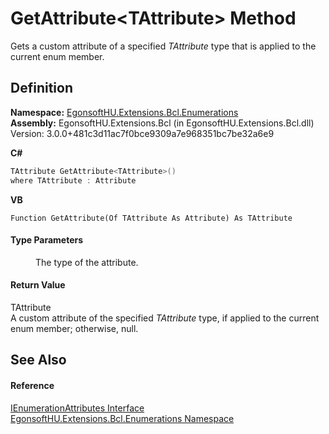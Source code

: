 # GetAttribute&lt;TAttribute&gt; Method


Gets a custom attribute of a specified *TAttribute* type that is applied to the current enum member.



## Definition
**Namespace:** <a href="N_EgonsoftHU_Extensions_Bcl_Enumerations.md">EgonsoftHU.Extensions.Bcl.Enumerations</a>  
**Assembly:** EgonsoftHU.Extensions.Bcl (in EgonsoftHU.Extensions.Bcl.dll) Version: 3.0.0+481c3d11ac7f0bce9309a7e968351bc7be32a6e9

**C#**
``` C#
TAttribute GetAttribute<TAttribute>()
where TAttribute : Attribute

```
**VB**
``` VB
Function GetAttribute(Of TAttribute As Attribute) As TAttribute
```



#### Type Parameters
<dl><dt /><dd>The type of the attribute.</dd></dl>

#### Return Value
TAttribute  
A custom attribute of the specified *TAttribute* type, if applied to the current enum member; otherwise, null.

## See Also


#### Reference
<a href="T_EgonsoftHU_Extensions_Bcl_Enumerations_IEnumerationAttributes.md">IEnumerationAttributes Interface</a>  
<a href="N_EgonsoftHU_Extensions_Bcl_Enumerations.md">EgonsoftHU.Extensions.Bcl.Enumerations Namespace</a>  

